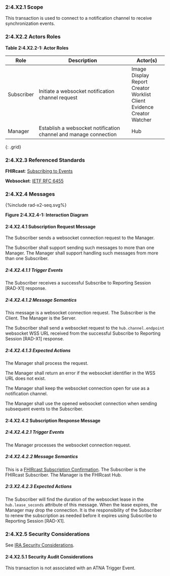 ### 2:4.X2.1 Scope

This transaction is used to connect to a notification channel to receive synchronization events.

### 2:4.X2.2 Actors Roles

**Table 2:4.X2.2-1: Actor Roles**

| Role | Description | Actor(s) |
|------|-------------|----------|
| Subscriber | Initiate a websocket notification channel request | Image Display<br>Report Creator<br>Worklist Client<br>Evidence Creator<br>Watcher |
| Manager | Establish a websocket notification channel and manage connection | Hub |
{: .grid}

### 2:4.X2.3 Referenced Standards

**FHIRcast**: [Subscribing to Events](https://build.fhir.org/ig/HL7/fhircast-docs/2-4-Subscribing.html)

**Websocket**: [IETF RFC 6455](https://www.rfc-editor.org/rfc/rfc6455)

### 2:4.X2.4 Messages

<div>
{%include rad-x2-seq.svg%}
</div>

<div style="clear: left"/>

**Figure 2:4.X2.4-1: Interaction Diagram**

#### 2:4.X2.4.1 Subscription Request Message
The Subscriber sends a websocket connection request to the Manager.

The Subscriber shall support sending such messages to more than one Manager. The Manager shall support handling such messages from more than one Subscriber. 

##### 2:4.X2.4.1.1 Trigger Events

The Subscriber receives a successful Subscribe to Reporting Session [RAD-X1] response.

##### 2:4.X2.4.1.2 Message Semantics

This message is a websocket connection request. The Subscriber is the Client. The Manager is the Server.

The Subscriber shall send a websocket request to the `hub.channel.endpoint` websocket WSS URL received from the successful Subscribe to Reporting Session [RAD-X1] response. 

##### 2:4.X2.4.1.3 Expected Actions

The Manager shall process the request.

The Manager shall return an error if the websocket identifier in the WSS URL does not exist.

The Manager shall keep the websocket connection open for use as a notification channel.

The Manager shall use the opened websocket connection when sending subsequent events to the Subscriber.

#### 2:4.X2.4.2 Subscription Response Message

##### 2:4.X2.4.2.1 Trigger Events

The Manager processes the websocket connection request.

##### 2:4.X2.4.2.2 Message Semantics

This is a [FHIRcast Subscription Confirmation](https://build.fhir.org/ig/HL7/fhircast-docs/2-4-Subscribing.html#subscription-confirmation). The Subscriber is the FHIRcast Subscriber. The Manager is the FHIRcast Hub.

##### 2:3.X2.4.2.3 Expected Actions

The Subscriber will find the duration of the websocket lease in the `hub.lease_seconds` attribute of this message. When the lease expires, the Manager may drop the connection. It is the responsibility of the Subscriber to renew the subscription as needed before it expires using Subscribe to Reporting Session [RAD-X1].

### 2:4.X2.5 Security Considerations

See [IRA Security Considerations](volume-1.html#1xx5-ira-security-considerations).

#### 2:4.X2.5.1 Security Audit Considerations

This transaction is not associated with an ATNA Trigger Event.
